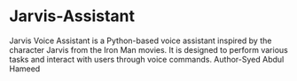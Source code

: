 # Jarvis-Assistant
Jarvis Voice Assistant is a Python-based voice assistant inspired by the character Jarvis from the Iron Man movies. It is designed to perform various tasks and interact with users through voice commands. 
Author-Syed Abdul Hameed
